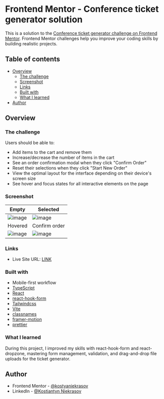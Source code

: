 # Frontend Mentor - Conference ticket generator solution

This is a solution to the [Conference ticket generator challenge on Frontend Mentor](https://www.frontendmentor.io/challenges/conference-ticket-generator-oq5gFIU12w). Frontend Mentor challenges help you improve your coding skills by building realistic projects.

## Table of contents

- [Overview](#overview)
  - [The challenge](#the-challenge)
  - [Screenshot](#screenshot)
  - [Links](#links)
  - [Built with](#built-with)
  - [What I learned](#what-i-learned)
- [Author](#author)


## Overview

### The challenge

Users should be able to:

- Add items to the cart and remove them
- Increase/decrease the number of items in the cart
- See an order confirmation modal when they click "Confirm Order"
- Reset their selections when they click "Start New Order"
- View the optimal layout for the interface depending on their device's screen size
- See hover and focus states for all interactive elements on the page

### Screenshot

|        Empty                      |                      Selected         |
|-----------------------------------------------|-----------------------------------------------|
| ![image](https://github.com/user-attachments/assets/140b94c3-f2a3-4d60-a198-bd35c32bc442) | ![image](https://github.com/user-attachments/assets/54da5869-1bd4-4707-9327-8c8656ac736a) |
|            Hovered                |                      Confirm order    |
| ![image](https://github.com/user-attachments/assets/99ee0ee4-4ed4-4021-9f1b-a6867ea4e965) | ![image](https://github.com/user-attachments/assets/9dbbf7c7-5d02-43af-98b7-94d8d55c4e4b) |






### Links

- Live Site URL: [LINK](https://kostyaniekrasov.github.io/product-list-with-cart/)

### Built with

- Mobile-first workflow
- [TypeScript](https://www.typescriptlang.org/)
- [React](https://reactjs.org/)
- [react-hook-form](https://react-hook-form.com/)
- [Tailwindcss](https://tailwindcss.com/)
- [Vite](https://vite.dev/)
- [classnames](https://vite.dev/)
- [framer-motion](https://motion.dev/)
- [prettier](https://prettier.io/)



### What I learned

During this project, I improved my skills with react-hook-form and react-dropzone, mastering form management, validation, and drag-and-drop file uploads for the ticket generator.

## Author

- Frontend Mentor - [@kostyaniekrasov](https://www.frontendmentor.io/profile/kostyaniekrasov)
- LinkedIn - [@Kostiantyn Niekrasov](www.linkedin.com/in/kostiantyn-niekrasov)

